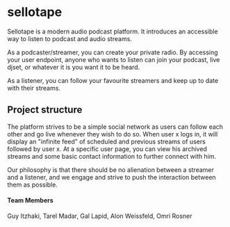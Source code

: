 # sellotape

Sellotape is a modern audio podcast platform.
It introduces an accessible way to listen to podcast and audio streams.

As a podcaster/streamer, you can create your private radio. By accessing your user endpoint, anyone who wants to listen can join your podcast, live djset, or whatever it is you want it to be heard.

As a listener, you can follow your favourite streamers and keep up to date with their streams.

## Project structure
The platform strives to be a simple social network as users can follow each other and go live whenever they wish to do so.
When user x logs in, it will display an "infinite feed" of scheduled and previous streams of users followed by user x.
At a specific user page, you can view his archived streams and some basic contact information to further connect with him.

Our philosophy is that there should be no alienation between a streamer and a listener, and we engage and strive to push the interaction between them as possible.


#### Team Members
Guy Itzhaki, Tarel Madar, Gal Lapid, Alon Weissfeld, Omri Rosner
